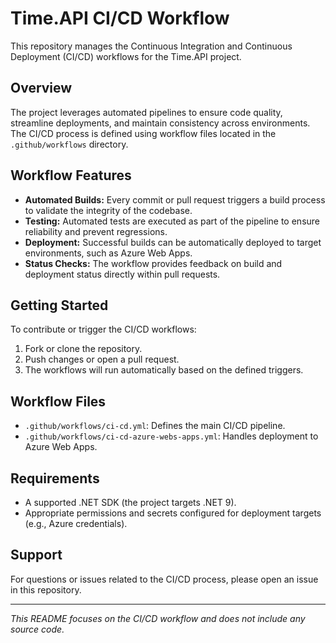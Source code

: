 # Time.API CI/CD Workflow

This repository manages the Continuous Integration and Continuous Deployment (CI/CD) workflows for the Time.API project.

## Overview

The project leverages automated pipelines to ensure code quality, streamline deployments, and maintain consistency across environments. The CI/CD process is defined using workflow files located in the `.github/workflows` directory.

## Workflow Features

- **Automated Builds:** Every commit or pull request triggers a build process to validate the integrity of the codebase.
- **Testing:** Automated tests are executed as part of the pipeline to ensure reliability and prevent regressions.
- **Deployment:** Successful builds can be automatically deployed to target environments, such as Azure Web Apps.
- **Status Checks:** The workflow provides feedback on build and deployment status directly within pull requests.

## Getting Started

To contribute or trigger the CI/CD workflows:
1. Fork or clone the repository.
2. Push changes or open a pull request.
3. The workflows will run automatically based on the defined triggers.

## Workflow Files

- `.github/workflows/ci-cd.yml`: Defines the main CI/CD pipeline.
- `.github/workflows/ci-cd-azure-webs-apps.yml`: Handles deployment to Azure Web Apps.

## Requirements

- A supported .NET SDK (the project targets .NET 9).
- Appropriate permissions and secrets configured for deployment targets (e.g., Azure credentials).

## Support

For questions or issues related to the CI/CD process, please open an issue in this repository.

---

*This README focuses on the CI/CD workflow and does not include any source code.*